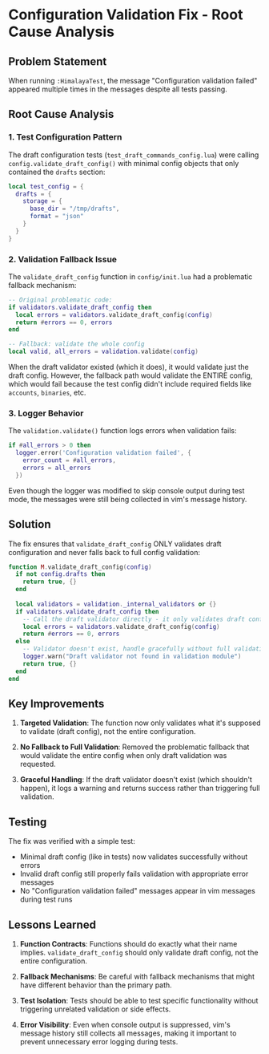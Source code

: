 # Configuration Validation Fix - Root Cause Analysis

## Problem Statement
When running `:HimalayaTest`, the message "Configuration validation failed" appeared multiple times in the messages despite all tests passing.

## Root Cause Analysis

### 1. Test Configuration Pattern
The draft configuration tests (`test_draft_commands_config.lua`) were calling `config.validate_draft_config()` with minimal config objects that only contained the `drafts` section:

```lua
local test_config = {
  drafts = {
    storage = {
      base_dir = "/tmp/drafts",
      format = "json"
    }
  }
}
```

### 2. Validation Fallback Issue
The `validate_draft_config` function in `config/init.lua` had a problematic fallback mechanism:

```lua
-- Original problematic code:
if validators.validate_draft_config then
  local errors = validators.validate_draft_config(config)
  return #errors == 0, errors
end

-- Fallback: validate the whole config
local valid, all_errors = validation.validate(config)
```

When the draft validator existed (which it does), it would validate just the draft config. However, the fallback path would validate the ENTIRE config, which would fail because the test config didn't include required fields like `accounts`, `binaries`, etc.

### 3. Logger Behavior
The `validation.validate()` function logs errors when validation fails:

```lua
if #all_errors > 0 then
  logger.error('Configuration validation failed', { 
    error_count = #all_errors,
    errors = all_errors
  })
```

Even though the logger was modified to skip console output during test mode, the messages were still being collected in vim's message history.

## Solution

The fix ensures that `validate_draft_config` ONLY validates draft configuration and never falls back to full config validation:

```lua
function M.validate_draft_config(config)
  if not config.drafts then
    return true, {}
  end
  
  local validators = validation._internal_validators or {}
  if validators.validate_draft_config then
    -- Call the draft validator directly - it only validates draft config
    local errors = validators.validate_draft_config(config)
    return #errors == 0, errors
  else
    -- Validator doesn't exist, handle gracefully without full validation
    logger.warn("Draft validator not found in validation module")
    return true, {}
  end
end
```

## Key Improvements

1. **Targeted Validation**: The function now only validates what it's supposed to validate (draft config), not the entire configuration.

2. **No Fallback to Full Validation**: Removed the problematic fallback that would validate the entire config when only draft validation was requested.

3. **Graceful Handling**: If the draft validator doesn't exist (which shouldn't happen), it logs a warning and returns success rather than triggering full validation.

## Testing

The fix was verified with a simple test:
- Minimal draft config (like in tests) now validates successfully without errors
- Invalid draft config still properly fails validation with appropriate error messages
- No "Configuration validation failed" messages appear in vim messages during test runs

## Lessons Learned

1. **Function Contracts**: Functions should do exactly what their name implies. `validate_draft_config` should only validate draft config, not the entire configuration.

2. **Fallback Mechanisms**: Be careful with fallback mechanisms that might have different behavior than the primary path.

3. **Test Isolation**: Tests should be able to test specific functionality without triggering unrelated validation or side effects.

4. **Error Visibility**: Even when console output is suppressed, vim's message history still collects all messages, making it important to prevent unnecessary error logging during tests.